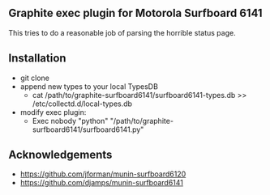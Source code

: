 ## Graphite exec plugin for Motorola Surfboard 6141

This tries to do a reasonable job of parsing the horrible status page.

## Installation

* git clone
* append new types to your local TypesDB
	* cat /path/to/graphite-surfboard6141/surfboard6141-types.db >> /etc/collectd.d/local-types.db
* modify exec plugin:
	* Exec nobody "python" "/path/to/graphite-surfboard6141/surfboard6141.py"

## Acknowledgements

* https://github.com/jforman/munin-surfboard6120
* https://github.com/djamps/munin-surfboard6141

